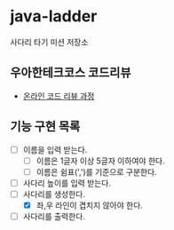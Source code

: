 # java-ladder

사다리 타기 미션 저장소

## 우아한테크코스 코드리뷰

- [온라인 코드 리뷰 과정](https://github.com/woowacourse/woowacourse-docs/blob/master/maincourse/README.md)

## 기능 구현 목록

- [ ] 이름을 입력 받는다.
  - [ ] 이름은 1글자 이상 5글자 이하여야 한다.
  - [ ] 이름은 쉼표(',')를 기준으로 구분한다.
- [ ] 사다리 높이를 입력 받는다.
- [ ] 사다리를 생성한다.
  - [x] 좌,우 라인이 겹치지 않아야 한다.
- [ ] 사다리를 출력한다.
